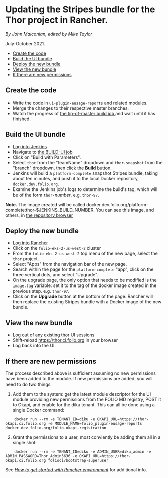# Updating the Stripes bundle for the Thor project in Rancher.

_By John Malconian, edited by Mike Taylor_

July-October 2021.

<!-- md2toc -l 2 updating-stripes-bundle-on-thor-server.md -->
* [Create the code](#create-the-code)
* [Build the UI bundle](#build-the-ui-bundle)
* [Deploy the new bundle](#deploy-the-new-bundle)
* [View the new bundle](#view-the-new-bundle)
* [If there are new permissions](#if-there-are-new-permissions)


## Create the code

* Write the code in `ui-plugin-eusage-reports` and related modules.
* Merge the changes to their respective master branches.
* Watch the progress of [the tip-of-master build job ](https://jenkins-aws.indexdata.com/job/folio-org/job/ui-plugin-eusage-reports/job/master/) and wait until it has finished.


## Build the UI bundle

* [Log into Jenkins](https://jenkins-aws.indexdata.com/)
* Navigate to [the BUILD-UI job](https://jenkins-aws.indexdata.com/job/scratch_environment/job/BUILD-UI/)
* Click on "Build with Parameters".
* Select `thor` from the "teamName" dropdown and `thor-snapshot` from the "branch" dropdown, then click the **Build** button.
* Jenkins will build a `platform-complete` snapshot Stripes bundle, taking about ten minutes, and push it to the local Docker repository, `docker.dev.folio.org`.
* Examine the Jenkins job's logs to determine the build's tag, which will be of the form `thor-`_number_, e.g. `thor-97`.

**Note.**
The image created will be called docker.dev.folio.org/platform-complete:thor-$JENKINS_BUILD_NUMBER. You can see this image, and others, in [the repository browser](https://repository.folio.org/#browse/browse:docker-ci-preview:v2%2Fplatform-complete%2Ftags%2Fthor-97)


## Deploy the new bundle

* [Log into Rancher](https://rancher.dev.folio.org/login)
* Click on the `folio-eks-2-us-west-2` cluster
* From the `folio-eks-2-us-west-2` top menu of the new page, select the `thor` project.
* Select "Apps" from the navigation bar of the new page.
* Search within the page for the `platform-complete` "app", click on the three vertical dots, and select "Upgrade".
* On the upgrade page, the only option that needs to be modified is the `image.tag` variable: set it to the tag of the docker image created in the previous step. e.g. `thor-97`.
* Click on the **Upgrade** button at the bottom of the page. Rancher will then replace the existing Stripes bundle with a Docker image of the new bundle.


## View the new bundle

* Log out of any existing thor UI sessions
* Shift-reload https://thor.ci.folio.org in your browser
* Log back into the UI.


## If there are new permissions

The process described above is sufficient assuming no new permissions have been added to the module. If new permissions are added, you will need to do two things:

1. Add them to the system: get the latest module descriptor for the UI module providing new permissions from the FOLIO MD registry, POST it to Okapi, and enable for the diku tenant. This can all be done using a single Docker command:
```
	docker run --rm -e TENANT_ID=diku -e OKAPI_URL=https://thor-okapi.ci.folio.org -e MODULE_NAME=folio_plugin-eusage-reports docker.dev.folio.org/folio-okapi-registration
```

2. Grant the permissions to a user, most conviently be adding them all in a single shot:
```
	docker run --rm -e TENANT_ID=diku -e ADMIN_USER=diku_admin -e ADMIN_PASSWORD=Thor_Admin3636 -e OKAPI_URL=https://thor-okapi.ci.folio.org folioci/bootstrap-superuser 
```

See [_How to get started with Rancher environment_](https://dev.folio.org/faqs/how-to-get-started-with-rancher/) for additional info.


